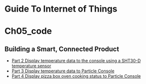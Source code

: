 
# Guide To Internet of Things
# Ch05_code
## Building a Smart, Connected Product

+ [Part 2 Display temperature data to the console using a SHT30-D temperature sensor](./ReadTemperature_SHT30-D.ino)
+ [Part 3 Display temperature data to Particle Console](./WriteTemperatureToParticle.ino)
+ [Part 4 Display pizza box oven cooking status to Particle Console](./WriteCookingStatusToParticle.ino)
